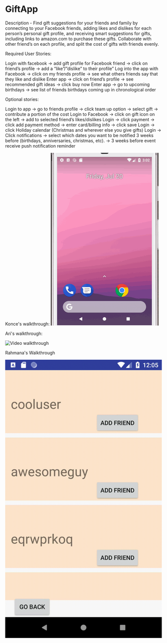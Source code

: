 # GiftApp

Description - Find gift suggestions for your friends and family by connecting to your Facebook friends, adding likes and dislikes for each person’s personal gift profile, and receiving smart suggestions for gifts, including links to amazon.com to purchase these gifts. Collaborate with other friend’s on each profile, and split the cost of gifts with friends evenly.



Required User Stories:

Login with facebook → add gift profile for Facebook friend → click on friend’s profile → add a “like”/”dislike” to their profile”
Log into the app with Facebook →  click on my friends profile →  see what others friends say that they like and dislike
Enter app → click on friend’s profile → see recommended gift ideas → click buy now
Enter app → go to upcoming birthdays → see list of friends birthdays coming up in chronological order

Optional stories:

Login to app → go to friends profile → click team up option → select gift → contribute a portion of the cost
Login to Facebook → click on gift icon on the left → add to selected friend’s likes/dislikes
Login → click payment → click add payment method → enter card/billing info → click save
Login → click Holiday calendar (Christmas and wherever else you give gifts)
Login → Click notifications → select which dates you want to be notified 3 weeks before (birthdays, anniversaries, christmas, etc). → 3 weeks before event receive push notification reminder

Konce's walkthrough:
<img src='https://github.com/FBU-final-project/GiftApp/blob/KonceDevelopment/calendarWalkthrough.gif' title='Video Walkthrough' width='' alt='Video Walkthrough' />


Ari's walkthrough:

<img src='https://i.imgur.com/5KxvvxT.gif' title='Video walkthrough' width='' alt='Video walkthrough' />

Rahmana's Walkthrough

<img src='https://github.com/FBU-final-project/GiftApp/blob/Rahmana_branch/AddFriends.gif' title='Add Friends' width='' alt='Video Walkthrough' />

